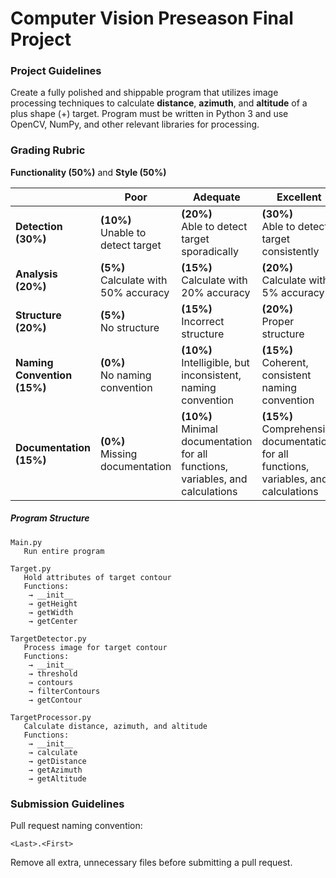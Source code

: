 # Computer Vision Preseason Final Project
### Project Guidelines
Create a fully polished and shippable program that utilizes image processing techniques to calculate **distance**, **azimuth**, and **altitude** of a plus shape (+) target. Program must be written in Python 3 and use OpenCV, NumPy, and other relevant libraries for processing.

### Grading Rubric
**Functionality (50%)** and **Style (50%)**

| |Poor|Adequate|Excellent|
|-|-|-|-|
|**Detection (30%)**        |**(10%)**<br>Unable to detect target|**(20%)**<br>Able to detect target sporadically|**(30%)**<br>Able to detect target consistently|
|**Analysis (20%)**         |**(5%)**<br>Calculate with 50% accuracy|**(15%)**<br>Calculate with 20% accuracy|**(20%)**<br>Calculate with 5% accuracy|
|**Structure (20%)**        |**(5%)**<br>No structure|**(15%)**<br>Incorrect structure|**(20%)**<br>Proper structure|
|**Naming Convention (15%)**|**(0%)**<br>No naming convention|**(10%)**<br>Intelligible, but inconsistent, naming convention|**(15%)**<br>Coherent, consistent naming convention|
|**Documentation (15%)**    |**(0%)**<br>Missing documentation|**(10%)**<br>Minimal documentation for all functions, variables, and calculations|**(15%)**<br>Comprehensive documentation for all functions, variables, and calculations|

##### Program Structure
```
Main.py
   Run entire program

Target.py
   Hold attributes of target contour
   Functions:
    → __init__
    → getHeight
    → getWidth
    → getCenter

TargetDetector.py
   Process image for target contour
   Functions:
    → __init__
    → threshold
    → contours
    → filterContours
    → getContour

TargetProcessor.py
   Calculate distance, azimuth, and altitude
   Functions:
    → __init__
    → calculate
    → getDistance
    → getAzimuth
    → getAltitude
```

### Submission Guidelines
Pull request naming convention:
```
<Last>.<First>
```
Remove all extra, unnecessary files before submitting a pull request.
